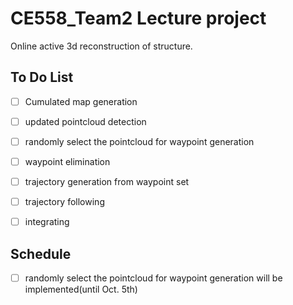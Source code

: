 # CE558_Team2 Lecture project
 Online active 3d reconstruction of structure.
## To Do List
- [ ] Cumulated map generation
- [ ] updated pointcloud detection
- [ ] randomly select the pointcloud for waypoint generation
- [ ] waypoint elimination
- [ ] trajectory generation from waypoint set
- [ ] trajectory following 
- [ ] integrating
	

## Schedule
- [ ] randomly select the pointcloud for waypoint generation will be implemented(until Oct. 5th)
